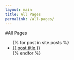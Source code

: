 ```yaml
---
layout: main
title: All Pages
permalink: /all-pages/
---
```

#All Pages
<ul>
  {% for post in site.posts %}
  <li>
    <a href="{{ post.url }}">{{ post.title }}</a>
  </li>
  {% endfor %}
</ul>

